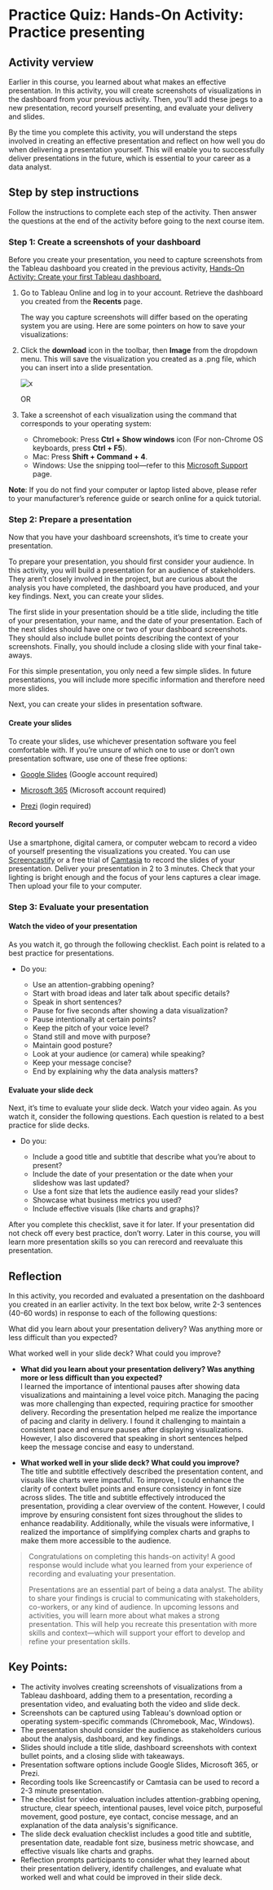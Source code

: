 # Practice Quiz: Hands-On Activity: Practice presenting

## Activity verview

Earlier in this course, you learned about what makes an effective presentation. In this activity, you will create screenshots of visualizations in the dashboard from your previous activity. Then, you'll add these jpegs to a new presentation, record yourself presenting, and evaluate your delivery and slides.

By the time you complete this activity, you will understand the steps involved in creating an effective presentation and reflect on how well you do when delivering a presentation yourself. This will enable you to successfully deliver presentations in the future, which is essential to your career as a data analyst.

## Step by step instructions

Follow the instructions to complete each step of the activity. Then answer the questions at the end of the activity before going to the next course item.

### Step 1: Create a screenshots of your dashboard

Before you create your presentation, you need to capture screenshots from the Tableau dashboard you created in the previous activity, [Hands-On Activity: Create your first Tableau dashboard.](../p2_tableau-dashboards/s7_pq_activity_build-a-dashboard-in-tableau.md)

1. Go to Tableau Online and log in to your account. Retrieve the dashboard you created from the **Recents** page.

    The way you capture screenshots will differ based on the operating system you are using. Here are some pointers on how to save your visualizations:

2. Click the **download** icon in the toolbar, then **Image** from the dropdown menu. This will save the visualization you created as a .png file, which you can insert into a slide presentation.

    ![x](./resources/img-1.png)

    OR

3. Take a screenshot of each visualization using the command that corresponds to your operating system:

   - Chromebook: Press **Ctrl + Show windows** icon (For non-Chrome OS keyboards, press **Ctrl + F5**).
   - Mac: Press **Shift + Command + 4**.
   - Windows: Use the snipping tool—refer to this [Microsoft Support](https://support.microsoft.com/en-us/windows/use-snipping-tool-to-capture-screenshots-00246869-1843-655f-f220-97299b865f6b#take-screen-capture-print-screen=windows-7) page.

**Note**: If you do not find your computer or laptop listed above, please refer to your manufacturer’s reference guide or search online for a quick tutorial.

### Step 2: Prepare a presentation

Now that you have your dashboard screenshots, it’s time to create your presentation.

To prepare your presentation, you should first consider your audience. In this activity, you will build a presentation for an audience of stakeholders. They aren’t closely involved in the project, but are curious about the analysis you have completed, the dashboard you have produced, and your key findings. Next, you can create your slides.

The first slide in your presentation should be a title slide, including the title of your presentation, your name, and the date of your presentation. Each of the next slides should have one or two of your dashboard screenshots. They should also include bullet points describing the context of your screenshots. Finally, you should include a closing slide with your final take-aways.

For this simple presentation, you only need a few simple slides. In future presentations, you will include more specific information and therefore need more slides.

Next, you can create your slides in presentation software.

#### Create your slides

To create your slides, use whichever presentation software you feel comfortable with. If you’re unsure of which one to use or don’t own presentation software, use one of these free options:

- [Google Slides](https://www.google.com/slides/about/) (Google account required)

- [Microsoft 365](https://www.microsoft.com/en-us/microsoft-365/free-office-online-for-the-web) (Microsoft account required)

- [Prezi](https://prezi.com/) (login required)

#### Record yourself

Use a smartphone, digital camera, or computer webcam to record a video of yourself presenting the visualizations you created. You can use [Screencastify](https://www.screencastify.com/) or a free trial of [Camtasia](https://www.techsmith.com/download/camtasia/)  to record the slides of your presentation. Deliver your presentation in 2 to 3 minutes. Check that your lighting is bright enough and the focus of your lens captures a clear image. Then upload your file to your computer.

### Step 3: Evaluate your presentation

#### Watch the video of your presentation

As you watch it, go through the following checklist. Each point is related to a best practice for presentations.

- Do you:

  - Use an attention-grabbing opening?
  - Start with broad ideas and later talk about specific details?
  - Speak in short sentences?
  - Pause for five seconds after showing a data visualization?
  - Pause intentionally at certain points?
  - Keep the pitch of your voice level?
  - Stand still and move with purpose?
  - Maintain good posture?
  - Look at your audience (or camera) while speaking?
  - Keep your message concise?
  - End by explaining why the data analysis matters?

#### Evaluate your slide deck

Next, it’s time to evaluate your slide deck. Watch your video again. As you watch it, consider the following questions. Each question is related to a best practice for slide decks.

- Do you:

  - Include a good title and subtitle that describe what you’re about to present?
  - Include the date of your presentation or the date when your slideshow was last updated?
  - Use a font size that lets the audience easily read your slides?
  - Showcase what business metrics you used?
  - Include effective visuals (like charts and graphs)?

After you complete this checklist, save it for later. If your presentation did not check off every best practice, don’t worry. Later in this course, you will learn more presentation skills so you can rerecord and reevaluate this presentation.

## Reflection

In this activity, you recorded and evaluated a presentation on the dashboard you created in an earlier activity. In the text box below, write 2-3 sentences (40-60 words) in response to each of the following questions:

What did you learn about your presentation delivery? Was anything more or less difficult than you expected?

What worked well in your slide deck? What could you improve?

- **What did you learn about your presentation delivery? Was anything more or less difficult than you expected?**  
  I learned the importance of intentional pauses after showing data visualizations and maintaining a level voice pitch. Managing the pacing was more challenging than expected, requiring practice for smoother delivery.
  Recording the presentation helped me realize the importance of pacing and clarity in delivery. I found it challenging to maintain a consistent pace and ensure pauses after displaying visualizations. However, I also discovered that speaking in short sentences helped keep the message concise and easy to understand.

- **What worked well in your slide deck? What could you improve?**  
  The title and subtitle effectively described the presentation content, and visuals like charts were impactful. To improve, I could enhance the clarity of context bullet points and ensure consistency in font size across slides.
  The title and subtitle effectively introduced the presentation, providing a clear overview of the content. However, I could improve by ensuring consistent font sizes throughout the slides to enhance readability. Additionally, while the visuals were informative, I realized the importance of simplifying complex charts and graphs to make them more accessible to the audience.

> Congratulations on completing this hands-on activity! A good response would include what you learned from your experience of recording and evaluating your presentation.
>
> Presentations are an essential part of being a data analyst. The ability to share your findings is crucial to communicating with stakeholders, co-workers, or any kind of audience. In upcoming lessons and activities, you will learn more about what makes a strong presentation. This will help you recreate this presentation with more skills and context—which will support your effort to develop and refine your presentation skills.

## **Key Points:**

- The activity involves creating screenshots of visualizations from a Tableau dashboard, adding them to a presentation, recording a presentation video, and evaluating both the video and slide deck.
- Screenshots can be captured using Tableau's download option or operating system-specific commands (Chromebook, Mac, Windows).
- The presentation should consider the audience as stakeholders curious about the analysis, dashboard, and key findings.
- Slides should include a title slide, dashboard screenshots with context bullet points, and a closing slide with takeaways.
- Presentation software options include Google Slides, Microsoft 365, or Prezi.
- Recording tools like Screencastify or Camtasia can be used to record a 2-3 minute presentation.
- The checklist for video evaluation includes attention-grabbing opening, structure, clear speech, intentional pauses, level voice pitch, purposeful movement, good posture, eye contact, concise message, and an explanation of the data analysis's significance.
- The slide deck evaluation checklist includes a good title and subtitle, presentation date, readable font size, business metric showcase, and effective visuals like charts and graphs.
- Reflection prompts participants to consider what they learned about their presentation delivery, identify challenges, and evaluate what worked well and what could be improved in their slide deck.
